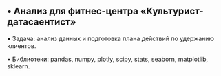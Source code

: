 ## • Анализ для фитнес-центра «Культурист-датасаентист»

• Задача: анализ данных и подготовка плана действий по удержанию клиентов.

• Библиотеки: pandas, numpy, plotly, scipy, stats, seaborn, matplotlib, sklearn.


